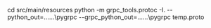 cd src/main/resources
python -m grpc_tools.protoc -I. --python_out=..\..\..\pygrpc --grpc_python_out=..\..\..\pygrpc temp.proto